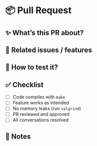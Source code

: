 # 📦 Pull Request

## ✨ What’s this PR about?
<!-- A clear, concise description of what this PR does -->

## 🔗 Related issues / features
<!-- Link related issues or features (e.g. #3, Project column/task) -->

## 🧪 How to test it?
<!-- Steps to verify the changes work (e.g. commands to run, expected behavior) -->

## ✅ Checklist
- [ ] Code compiles with `make`
- [ ] Feature works as intended
- [ ] No memory leaks (run `valgrind`)
- [ ] PR reviewed and approved
- [ ] All conversations resolved

## 💬 Notes
<!-- Anything extra reviewers should know -->
